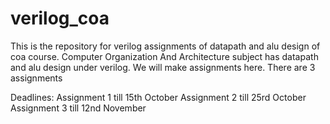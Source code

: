 # verilog_coa
This is the repository for verilog assignments of datapath and alu design of coa course.
Computer Organization And Architecture subject has datapath and alu design under verilog.
We will make assignments here.
There are 3 assignments


Deadlines: 
Assignment 1 till 15th October
Assignment 2 till 25rd October
Assignment 3 till 12nd November

